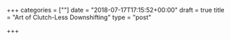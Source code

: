 +++
categories = [""]
date = "2018-07-17T17:15:52+00:00"
draft = true
title = "Art of Clutch-Less Downshifting"
type = "post"

+++

